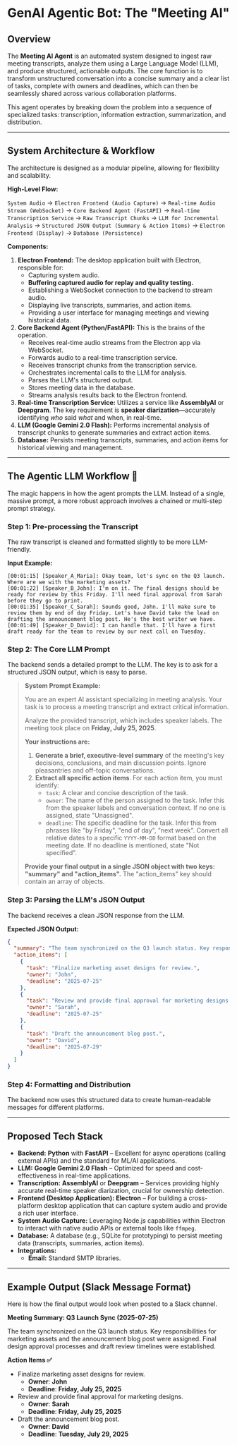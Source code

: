 # GenAI Agentic Bot: The "Meeting AI"

## Overview

The **Meeting AI Agent** is an automated system designed to ingest raw meeting transcripts, analyze them using a Large Language Model (LLM), and produce structured, actionable outputs. The core function is to transform unstructured conversation into a concise summary and a clear list of tasks, complete with owners and deadlines, which can then be seamlessly shared across various collaboration platforms.

This agent operates by breaking down the problem into a sequence of specialized tasks: transcription, information extraction, summarization, and distribution.

-----

## System Architecture & Workflow

The architecture is designed as a modular pipeline, allowing for flexibility and scalability.

**High-Level Flow:**

`System Audio` → `Electron Frontend (Audio Capture)` → `Real-time Audio Stream (WebSocket)` → `Core Backend Agent (FastAPI)` → `Real-time Transcription Service` → `Raw Transcript Chunks` → `LLM for Incremental Analysis` → `Structured JSON Output (Summary & Action Items)` → `Electron Frontend (Display)` → `Database (Persistence)`

**Components:**

1.  **Electron Frontend:** The desktop application built with Electron, responsible for:
    *   Capturing system audio.
    *   **Buffering captured audio for replay and quality testing.**
    *   Establishing a WebSocket connection to the backend to stream audio.
    *   Displaying live transcripts, summaries, and action items.
    *   Providing a user interface for managing meetings and viewing historical data.
2.  **Core Backend Agent (Python/FastAPI):** This is the brains of the operation.
    *   Receives real-time audio streams from the Electron app via WebSocket.
    *   Forwards audio to a real-time transcription service.
    *   Receives transcript chunks from the transcription service.
    *   Orchestrates incremental calls to the LLM for analysis.
    *   Parses the LLM's structured output.
    *   Stores meeting data in the database.
    *   Streams analysis results back to the Electron frontend.
3.  **Real-time Transcription Service:** Utilizes a service like **AssemblyAI** or **Deepgram**. The key requirement is **speaker diarization**—accurately identifying *who* said *what* and when, in real-time.
4.  **LLM (Google Gemini 2.0 Flash):** Performs incremental analysis of transcript chunks to generate summaries and extract action items.
5.  **Database:** Persists meeting transcripts, summaries, and action items for historical viewing and management.

-----

## The Agentic LLM Workflow 🤖

The magic happens in how the agent prompts the LLM. Instead of a single, massive prompt, a more robust approach involves a chained or multi-step prompt strategy.

### Step 1: Pre-processing the Transcript

The raw transcript is cleaned and formatted slightly to be more LLM-friendly.

**Input Example:**

```
[00:01:15] [Speaker_A_Maria]: Okay team, let's sync on the Q3 launch. Where are we with the marketing assets?
[00:01:22] [Speaker_B_John]: I'm on it. The final designs should be ready for review by this Friday. I'll need final approval from Sarah before they go to print.
[00:01:35] [Speaker_C_Sarah]: Sounds good, John. I'll make sure to review them by end of day Friday. Let's have David take the lead on drafting the announcement blog post. He's the best writer we have.
[00:01:49] [Speaker_D_David]: I can handle that. I'll have a first draft ready for the team to review by our next call on Tuesday.
```

### Step 2: The Core LLM Prompt

The backend sends a detailed prompt to the LLM. The key is to ask for a structured JSON output, which is easy to parse.

> **System Prompt Example:**
>
> You are an expert AI assistant specializing in meeting analysis. Your task is to process a meeting transcript and extract critical information.
>
> Analyze the provided transcript, which includes speaker labels. The meeting took place on **Friday, July 25, 2025**.
>
> **Your instructions are:**
>
> 1.  **Generate a brief, executive-level summary** of the meeting's key decisions, conclusions, and main discussion points. Ignore pleasantries and off-topic conversations.
> 2.  **Extract all specific action items**. For each action item, you must identify:
>       * `task`: A clear and concise description of the task.
>       * `owner`: The name of the person assigned to the task. Infer this from the speaker labels and conversation context. If no one is assigned, state "Unassigned".
>       * `deadline`: The specific deadline for the task. Infer this from phrases like "by Friday", "end of day", "next week". Convert all relative dates to a specific `YYYY-MM-DD` format based on the meeting date. If no deadline is mentioned, state "Not specified".
>
> **Provide your final output in a single JSON object with two keys: "summary" and "action\_items".** The "action\_items" key should contain an array of objects.

### Step 3: Parsing the LLM's JSON Output

The backend receives a clean JSON response from the LLM.

**Expected JSON Output:**

```json
{
  "summary": "The team synchronized on the Q3 launch status. Key responsibilities for marketing assets and the announcement blog post were assigned. Final design approval processes and draft review timelines were established.",
  "action_items": [
    {
      "task": "Finalize marketing asset designs for review.",
      "owner": "John",
      "deadline": "2025-07-25"
    },
    {
      "task": "Review and provide final approval for marketing designs.",
      "owner": "Sarah",
      "deadline": "2025-07-25"
    },
    {
      "task": "Draft the announcement blog post.",
      "owner": "David",
      "deadline": "2025-07-29"
    }
  ]
}
```

### Step 4: Formatting and Distribution

The backend now uses this structured data to create human-readable messages for different platforms.

-----

## Proposed Tech Stack

  * **Backend:** **Python** with **FastAPI** – Excellent for async operations (calling external APIs) and the standard for ML/AI applications.
  * **LLM:** **Google Gemini 2.0 Flash** – Optimized for speed and cost-effectiveness in real-time applications.
  * **Transcription:** **AssemblyAI** or **Deepgram** – Services providing highly accurate real-time speaker diarization, crucial for ownership detection.
  * **Frontend (Desktop Application):** **Electron** – For building a cross-platform desktop application that can capture system audio and provide a rich user interface.
  * **System Audio Capture:** Leveraging Node.js capabilities within Electron to interact with native audio APIs or external tools like `ffmpeg`.
  * **Database:** A database (e.g., SQLite for prototyping) to persist meeting data (transcripts, summaries, action items).
  * **Integrations:**
      * **Email:** Standard SMTP libraries.

-----

## Example Output (Slack Message Format)

Here is how the final output would look when posted to a Slack channel.

**Meeting Summary: Q3 Launch Sync (2025-07-25)**

The team synchronized on the Q3 launch status. Key responsibilities for marketing assets and the announcement blog post were assigned. Final design approval processes and draft review timelines were established.

**Action Items ✅**

  * Finalize marketing asset designs for review.
      * **Owner**: **John**
      * **Deadline**: **Friday, July 25, 2025**
  * Review and provide final approval for marketing designs.
      * **Owner**: **Sarah**
      * **Deadline**: **Friday, July 25, 2025**
  * Draft the announcement blog post.
      * **Owner**: **David**
      * **Deadline**: **Tuesday, July 29, 2025**
